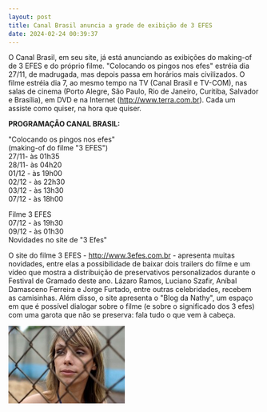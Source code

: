 ```yaml
---
layout: post
title: Canal Brasil anuncia a grade de exibição de 3 EFES
date: 2024-02-24 00:39:37
---
```

O Canal Brasil, em seu site, já está anunciando as exibições do making-of de 3 EFES e do próprio filme. "Colocando os pingos nos efes" estréia dia 27/11, de madrugada, mas depois passa em horários mais civilizados. O filme estréia dia 7, ao mesmo tempo na TV (Canal Brasil e TV-COM), nas salas de cinema (Porto Alegre, São Paulo, Rio de Janeiro, Curitiba, Salvador e Brasília), em DVD e na Internet (<http://www.terra.com.br>). Cada um assiste como quiser, na hora que quiser.

**PROGRAMAÇÃO CANAL BRASIL:**

"Colocando os pingos nos efes"\
(making-of do filme "3 EFES")\
27/11- às 01h35\
28/11- às 04h20\
01/12 - às 19h00\
02/12 - às 22h30\
03/12 - às 13h30\
07/12 - às 18h00

Filme 3 EFES\
07/12 - às 19h30\
09/12 - às 01h30\
Novidades no site de "3 Efes"

O site do filme 3 EFES - <http://www.3efes.com.br> - apresenta muitas novidades, entre elas a possibilidade de baixar dois trailers do filme e um vídeo que mostra a distribuição de preservativos personalizados durante o Festival de Gramado deste ano. Lázaro Ramos, Luciano Szafir, Aníbal Damasceno Ferreira e Jorge Furtado, entre outras celebridades, recebem as camisinhas. Além disso, o site apresenta o "Blog da Nathy", um espaço em que é possível dialogar sobre o filme (e sobre o significado dos 3 efes) com uma garota que não se preserva: fala tudo o que vem à cabeça.

![](/uploads/3efes-ana.jpg)